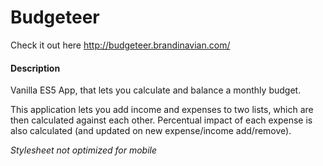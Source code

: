 # Budgeteer

Check it out here http://budgeteer.brandinavian.com/

#### Description

Vanilla ES5 App, that lets you calculate and balance a monthly budget.

This application lets you add income and expenses to two lists, which are
then calculated against each other. Percentual impact of each expense is also
calculated (and updated on new expense/income add/remove).

*Stylesheet not optimized for mobile*
